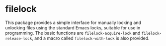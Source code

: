 # filelock #

This package provides a simple interface for manually locking and
unlocking files using the standard Emacs locks, suitable for use in
programming. The basic functions are `filelock-acquire-lock` and
`filelock-release-lock`, and a macro called `filelock-with-lock` is
also provided.
